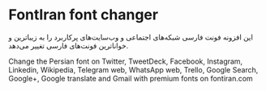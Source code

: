 # FontIran font changer
این افزونه فونت فارسی شبکه‌های اجتماعی و وب‌سایت‌های پرکاربرد را به زیباترین و خواناترین فونت‌های فارسی تغییر می‌دهد. 

Change the Persian font on Twitter, TweetDeck, Facebook, Instagram, Linkedin, Wikipedia, Telegram web, WhatsApp web, Trello, Google Search, Google+, Google translate and Gmail with premium fonts on fontiran.com
